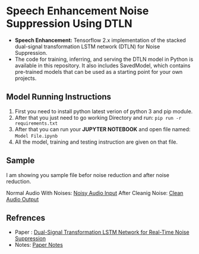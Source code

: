 # Speech Enhancement Noise Suppression Using DTLN
- **Speech Enhancement:**  Tensorflow 2.x implementation of the stacked dual-signal transformation LSTM network (DTLN) for  Noise Suppression.
- The code for training, inferring, and serving the DTLN model in Python is available in this repository. It also includes SavedModel, which contains pre-trained models that can be used as a starting point for your own projects.

## Model Running Instructions
1. First you need to install python latest verion of python 3 and pip module.
2. After that you just need to go working Directory and run: `pip run -r requirements.txt`
3.  After that you can run your **JUPYTER NOTEBOOK** and open file named: `Model File.ipynb`
4. All the model, training and testing instruction are given on that file.

## Sample
I am showing you sample file befor noise reduction and after noise reduction.

Normal Audio With Noises: [Noisy Audio Input](https://github.com/TechyNilesh/Speech-Enhancement-Noise-Suppression-Using-DTLN/blob/main/data_test/input/noisy_input.wav "Noisy Audio Input")
After Cleanig Noise: [Clean Audio Output](https://github.com/TechyNilesh/Speech-Enhancement-Noise-Suppression-Using-DTLN/blob/main/data_test/output/noisy_input.wav "Clean Audio Output")

## Refrences
- Paper : [Dual-Signal Transformation LSTM Network for Real-Time Noise Suppression](https://www.isca-speech.org/archive/Interspeech_2020/pdfs/2631.pdf "Dual-Signal Transformation LSTM Network for Real-Time Noise Suppression")
- Notes: [Paper Notes](https://github.com/TechyNilesh/Speech-Enhancement-Noise-Suppression-Using-DTLN/blob/main/Documents/paper%20notes.pptx "Paper Notes")
